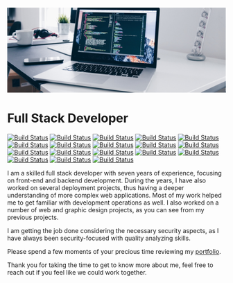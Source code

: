 ![](https://github.com/ramsingh22/RamSingh/blob/main/header.jpg?raw=true)

# Full Stack Developer
 
[![Build Status](https://img.shields.io/badge/-Full_Stack_Development-brightgreen)](http://quickeffort.com)
[![Build Status](https://img.shields.io/badge/-Web_Development-lightgray)](http://quickeffort.com)
[![Build Status](https://img.shields.io/badge/-Web_Designing-504816)](http://quickeffort.com)
[![Build Status](https://img.shields.io/badge/-Graphic_Designing-0c3ca7)](http://quickeffort.com)
[![Build Status](https://img.shields.io/badge/-React_Js-brightgreen)](http://quickeffort.com)
[![Build Status](https://img.shields.io/badge/-Node_Js-green)](http://quickeffort.com)
[![Build Status](https://img.shields.io/badge/-Javascript-yellowgreen)](http://quickeffort.com)
[![Build Status](https://img.shields.io/badge/-AWS-yellow)](http://quickeffort.com)
[![Build Status](https://img.shields.io/badge/-S3-orange)](http://quickeffort.com)
[![Build Status](https://img.shields.io/badge/-iOS_App-blueviolet)](http://quickeffort.com)
[![Build Status](https://img.shields.io/badge/-Android_App-ff69b4)](http://quickeffort.com)
[![Build Status](https://img.shields.io/badge/-PHP-blue)](http://quickeffort.com)
[![Build Status](https://img.shields.io/badge/-MYSQL-8c2f82)](http://quickeffort.com)
[![Build Status](https://img.shields.io/badge/-Wordpress-93dd97)](http://quickeffort.com)
[![Build Status](https://img.shields.io/badge/-Redis-red)](http://quickeffort.com)
[![Build Status](https://img.shields.io/badge/-CakePHP-e70a3c)](http://quickeffort.com)
[![Build Status](https://img.shields.io/badge/-Yii2-blueviolet)](http://quickeffort.com)
[![Build Status](https://img.shields.io/badge/-jQuery-9cf)](http://quickeffort.com)

I am a skilled full stack developer with seven years of experience, focusing on front-end and backend development. During the years, I have also worked on several deployment projects, thus having a deeper understanding of more complex web applications. Most of my work helped me to get familiar with development operations as well. I also worked on a number of web and graphic design projects, as you can see from my previous projects.

I am getting the job done considering the necessary security aspects, as I have always been security-focused with quality analyzing skills.

Please spend a few moments of your precious time reviewing my [portfolio](http://quickeffort.com/portfolio.php).

Thank you for taking the time to get to know more about me, feel free to reach out if you feel like we could work together.

